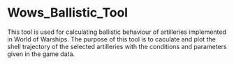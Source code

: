 # Wows_Ballistic_Tool

This tool is used for calculating ballistic behaviour of artilleries implemented in World of Warships.
The purpose of this tool is to caculate and plot the shell trajectory of the selected artilleries with the conditions and parameters given in the game data.
